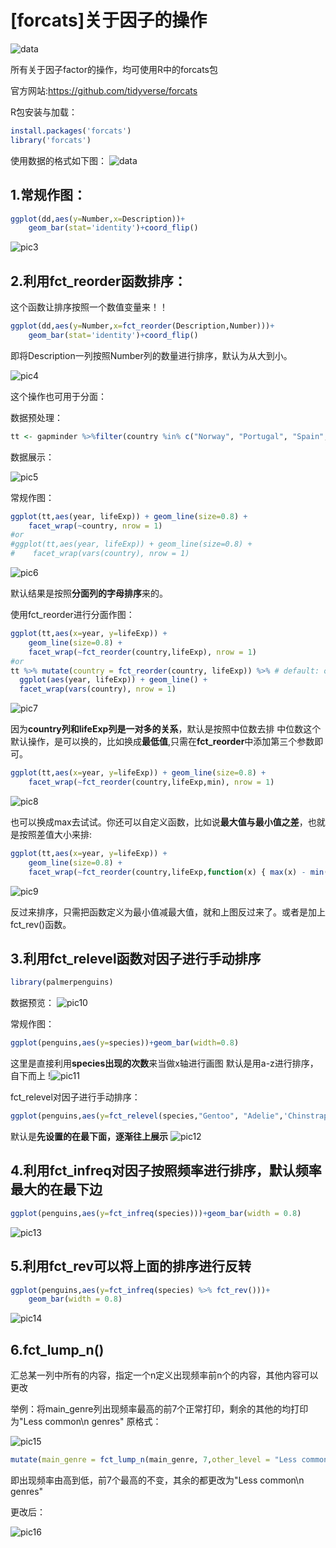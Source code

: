 # [forcats]关于因子的操作


![data](/posts_pic/forcats/clipboard1.png)

所有关于因子factor的操作，均可使用R中的forcats包

官方网站:https://github.com/tidyverse/forcats


R包安装与加载：
```R
install.packages('forcats')
library('forcats')
```

使用数据的格式如下图：
![data](/posts_pic/forcats/clipboard2.png)

## 1.常规作图：

```R
ggplot(dd,aes(y=Number,x=Description))+ 
    geom_bar(stat='identity')+coord_flip()
```
![pic3](/posts_pic/forcats/clipboard3.png)


## 2.利用fct_reorder函数排序：
这个函数让排序按照一个数值变量来！！

```R
ggplot(dd,aes(y=Number,x=fct_reorder(Description,Number)))+ 
    geom_bar(stat='identity')+coord_flip()
```
即将Description一列按照Number列的数量进行排序，默认为从大到小。

![pic4](/posts_pic/forcats/clipboard4.png)

这个操作也可用于分面：

数据预处理：
```R
tt <- gapminder %>%filter(country %in% c("Norway", "Portugal", "Spain", "Austria"))
```
数据展示：

![pic5](/posts_pic/forcats/clipboard5.png)

常规作图：

```R
ggplot(tt,aes(year, lifeExp)) + geom_line(size=0.8) + 
    facet_wrap(~country, nrow = 1)
#or
#ggplot(tt,aes(year, lifeExp)) + geom_line(size=0.8) + 
#    facet_wrap(vars(country), nrow = 1)
```

![pic6](/posts_pic/forcats/clipboard6.png)

默认结果是按照**分面列的字母排序**来的。

使用fct_reorder进行分面作图：
```R
ggplot(tt,aes(x=year, y=lifeExp)) + 
    geom_line(size=0.8) + 
    facet_wrap(~fct_reorder(country,lifeExp), nrow = 1)
#or
tt %>% mutate(country = fct_reorder(country, lifeExp)) %>% # default: order by median
  ggplot(aes(year, lifeExp)) + geom_line() +
  facet_wrap(vars(country), nrow = 1)   
```

![pic7](/posts_pic/forcats/clipboard7.png)

因为**country列和lifeExp列是一对多的关系**，默认是按照中位数去排
中位数这个默认操作，是可以换的，比如换成**最低值**,只需在**fct_reorder**中添加第三个参数即可。

```R
ggplot(tt,aes(x=year, y=lifeExp)) + geom_line(size=0.8) + 
    facet_wrap(~fct_reorder(country,lifeExp,min), nrow = 1)
```

![pic8](/posts_pic/forcats/clipboard8.png)

也可以换成max去试试。你还可以自定义函数，比如说**最大值与最小值之差**，也就是按照差值大小来排:
```R
ggplot(tt,aes(x=year, y=lifeExp)) + 
    geom_line(size=0.8) + 
    facet_wrap(~fct_reorder(country,lifeExp,function(x) { max(x) - min(x) }), nrow = 1)
```

![pic9](/posts_pic/forcats/clipboard9.png)

反过来排序，只需把函数定义为最小值减最大值，就和上图反过来了。或者是加上fct_rev()函数。


## 3.利用fct_relevel函数对因子进行手动排序

```R
library(palmerpenguins)
````

数据预览：
![pic10](/posts_pic/forcats/clipboard10.png)

常规作图：
```R
ggplot(penguins,aes(y=species))+geom_bar(width=0.8)
```

这里是直接利用**species出现的次数**来当做x轴进行画图
默认是用a-z进行排序，自下而上
!![pic11](/posts_pic/forcats/clipboard11.png)

fct_relevel对因子进行手动排序：
```R
ggplot(penguins,aes(y=fct_relevel(species,"Gentoo", "Adelie",'Chinstrap')))+geom_bar(width = 0.8)
```

默认是**先设置的在最下面，逐渐往上展示**
![pic12](/posts_pic/forcats/clipboard12.png)

## 4.利用fct_infreq对因子按照频率进行排序，默认频率最大的在最下边

```R
ggplot(penguins,aes(y=fct_infreq(species)))+geom_bar(width = 0.8)
```

![pic13](/posts_pic/forcats/clipboard13.png)


## 5.利用fct_rev可以将上面的排序进行反转
```R
ggplot(penguins,aes(y=fct_infreq(species) %>% fct_rev()))+ 
    geom_bar(width = 0.8)
```

![pic14](/posts_pic/forcats/clipboard14.png)

## 6.fct_lump_n()

汇总某一列中所有的内容，指定一个n定义出现频率前n个的内容，其他内容可以更改

举例：将main_genre列出现频率最高的前7个正常打印，剩余的其他的均打印为"Less common\n genres"
原格式：

![pic15](/posts_pic/forcats/clipboard15.png)

```R
mutate(main_genre = fct_lump_n(main_genre, 7,other_level = "Less common\n genres")
```
即出现频率由高到低，前7个最高的不变，其余的都更改为"Less common\n genres"

更改后：

![pic16](/posts_pic/forcats/clipboard16.png)
